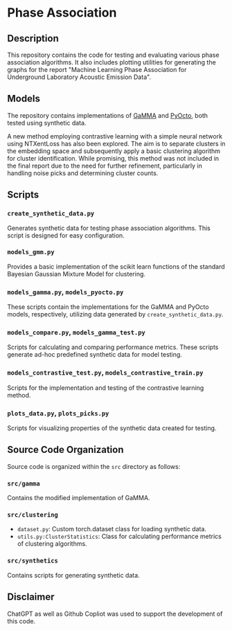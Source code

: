 # Phase Association

## Description
This repository contains the code for testing and evaluating various phase association algorithms. It also includes plotting utilities for generating the graphs for the report "Machine Learning Phase Association for Underground Laboratory Acoustic Emission Data".

## Models
The repository contains implementations of [GaMMA](https://github.com/AI4EPS/GaMMA) and [PyOcto](https://github.com/yetinam/pyocto), both tested using synthetic data.

A new method employing contrastive learning with a simple neural network using NTXentLoss has also been explored. The aim is to separate clusters in the embedding space and subsequently apply a basic clustering algorithm for cluster identification. While promising, this method was not included in the final report due to the need for further refinement, particularly in handling noise picks and determining cluster counts.

## Scripts

### `create_synthetic_data.py`
Generates synthetic data for testing phase association algorithms. This script is designed for easy configuration.

### `models_gmm.py`
Provides a basic implementation of the scikit learn functions of the standard Bayesian Gaussian Mixture Model for clustering.

### `models_gamma.py`, `models_pyocto.py`
These scripts contain the implementations for the GaMMA and PyOcto models, respectively, utilizing data generated by `create_synthetic_data.py`.

### `models_compare.py`, `models_gamma_test.py`
Scripts for calculating and comparing performance metrics. These scripts generate ad-hoc predefined synthetic data for model testing.

### `models_contrastive_test.py`, `models_contrastive_train.py`
Scripts for the implementation and testing of the contrastive learning method.

### `plots_data.py`, `plots_picks.py`
Scripts for visualizing properties of the synthetic data created for testing.

## Source Code Organization
Source code is organized within the `src` directory as follows:

### `src/gamma`
Contains the modified implementation of GaMMA.

### `src/clustering`
- `dataset.py`: Custom torch.dataset class for loading synthetic data.
- `utils.py:ClusterStatistics`: Class for calculating performance metrics of clustering algorithms.

### `src/synthetics`
Contains scripts for generating synthetic data.


## Disclaimer
ChatGPT as well as Github Copliot was used to support the development of this code.